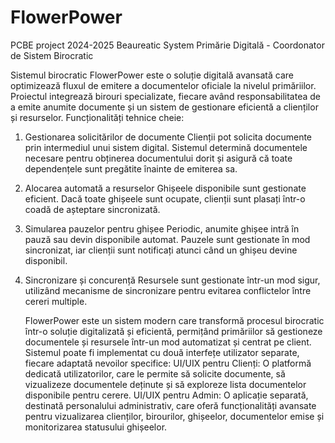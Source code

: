 # FlowerPower
PCBE project 2024-2025 Beaureatic System
Primărie Digitală - Coordonator de Sistem Birocratic

Sistemul birocratic FlowerPower este o soluție digitală avansată care optimizează fluxul de emitere a documentelor oficiale la nivelul primăriilor. Proiectul integrează birouri specializate, fiecare având responsabilitatea de a emite anumite documente și un sistem de gestionare eficientă a clienților și resurselor.
Funcționalități tehnice cheie:

1. Gestionarea solicitărilor de documente
   Clienții pot solicita documente prin intermediul unui sistem digital.
   Sistemul determină documentele necesare pentru obținerea documentului dorit și asigură că toate dependențele sunt pregătite înainte de emiterea sa.
2. Alocarea automată a resurselor
   Ghișeele disponibile sunt gestionate eficient.
   Dacă toate ghișeele sunt ocupate, clienții sunt plasați într-o coadă de așteptare sincronizată.
3. Simularea pauzelor pentru ghișee
   Periodic, anumite ghișee intră în pauză sau devin disponibile automat.
   Pauzele sunt gestionate în mod sincronizat, iar clienții sunt notificați atunci când un ghișeu devine disponibil.
4. Sincronizare și concurență
   Resursele sunt gestionate într-un mod sigur, utilizând mecanisme de sincronizare pentru evitarea conflictelor între cereri multiple.
   
   FlowerPower este un sistem modern care transformă procesul birocratic într-o soluție digitalizată și eficientă, permițând primăriilor să gestioneze documentele și resursele într-un mod automatizat și centrat pe client.
   Sistemul poate fi implementat cu două interfețe utilizator separate, fiecare adaptată nevoilor specifice:
   UI/UIX pentru Clienți: O platformă dedicată utilizatorilor, care le permite să solicite documente, să vizualizeze documentele deținute și să exploreze lista documentelor disponibile pentru cerere.
   UI/UIX pentru Admin: O aplicație separată, destinată personalului administrativ, care oferă funcționalități avansate pentru vizualizarea clienților, birourilor, ghișeelor, documentelor emise și monitorizarea statusului ghișeelor.

